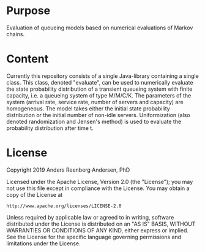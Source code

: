 # Purpose
Evaluation of queueing models based on numerical evaluations of Markov chains.

# Content
Currently this repository consists of a single Java-library containing a single class. This class, denoted "evaluate", can be used to numerically evaluate the state probability distribution of a transient queueing system with finite capacity, i.e. a queueing system of type M/M/C/K. The parameters of the system (arrival rate, service rate, number of servers and capacity) are homogeneous. The model takes either the initial state probability distribution or the initial number of non-idle servers. Uniformization (also denoted randomization and Jensen's method) is used to evaluate the probability distribution after time t. 

# License
Copyright 2019 Anders Reenberg Andersen, PhD

Licensed under the Apache License, Version 2.0 (the "License");
you may not use this file except in compliance with the License.
You may obtain a copy of the License at

    http://www.apache.org/licenses/LICENSE-2.0

Unless required by applicable law or agreed to in writing, software
distributed under the License is distributed on an "AS IS" BASIS,
WITHOUT WARRANTIES OR CONDITIONS OF ANY KIND, either express or implied.
See the License for the specific language governing permissions and
limitations under the License.
